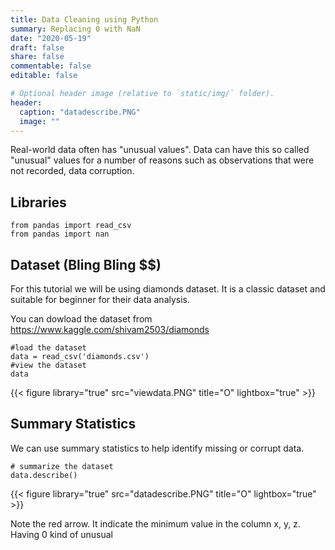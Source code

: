 ```yaml
---
title: Data Cleaning using Python
summary: Replacing 0 with NaN
date: "2020-05-19"
draft: false
share: false
commentable: false
editable: false

# Optional header image (relative to `static/img/` folder).
header:
  caption: "datadescribe.PNG"
  image: ""
---
```


Real-world data often has "unusual values". Data can have this so called "unusual" values for a number of reasons such as observations that were not recorded, data corruption.

## Libraries
```{python}
from pandas import read_csv
from pandas import nan
```

## Dataset (Bling Bling $$)
For this tutorial we will be using diamonds dataset. It is a classic dataset and suitable for beginner for their data analysis.

You can dowload the dataset from <https://www.kaggle.com/shivam2503/diamonds>

```{python}
#load the dataset
data = read_csv('diamonds.csv')
#view the dataset
data
```
{{< figure library="true" src="viewdata.PNG" title="O" lightbox="true" >}}

## Summary Statistics
We can use summary statistics to help identify missing or corrupt data.

```{python}
# summarize the dataset
data.describe()
```
{{< figure library="true" src="datadescribe.PNG" title="O" lightbox="true" >}}

Note the red arrow. It indicate the minimum value in the column x, y, z. Having 0 kind of unusual 